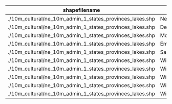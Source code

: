 shapefilename                                             |  var                     |  value
----------------------------------------------------------|--------------------------|-------
./10m_cultural/ne_10m_admin_1_states_provinces_lakes.shp  |  New_name                |  742
./10m_cultural/ne_10m_admin_1_states_provinces_lakes.shp  |  Deleted_name            |  2
./10m_cultural/ne_10m_admin_1_states_provinces_lakes.shp  |  Modified_name           |  748
./10m_cultural/ne_10m_admin_1_states_provinces_lakes.shp  |  Empty_name              |  5127
./10m_cultural/ne_10m_admin_1_states_provinces_lakes.shp  |  Same_name               |  84269
./10m_cultural/ne_10m_admin_1_states_provinces_lakes.shp  |  Wikidataid_redirected   |  0
./10m_cultural/ne_10m_admin_1_states_provinces_lakes.shp  |  Wikidataid_notfound     |  0
./10m_cultural/ne_10m_admin_1_states_provinces_lakes.shp  |  Wikidataid_null         |  265
./10m_cultural/ne_10m_admin_1_states_provinces_lakes.shp  |  Wikidataid_notnull      |  4328
./10m_cultural/ne_10m_admin_1_states_provinces_lakes.shp  |  Wikidataid_badformated  |  0
